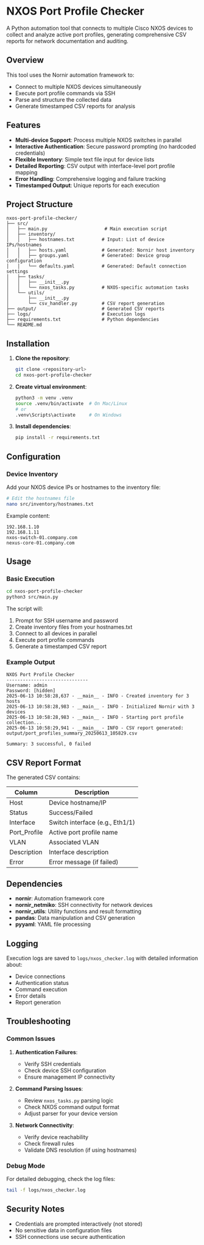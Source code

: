 # NXOS Port Profile Checker

A Python automation tool that connects to multiple Cisco NXOS devices to collect and analyze active port profiles, generating comprehensive CSV reports for network documentation and auditing.

## Overview

This tool uses the Nornir automation framework to:
- Connect to multiple NXOS devices simultaneously
- Execute port profile commands via SSH
- Parse and structure the collected data
- Generate timestamped CSV reports for analysis

## Features

- **Multi-device Support**: Process multiple NXOS switches in parallel
- **Interactive Authentication**: Secure password prompting (no hardcoded credentials)
- **Flexible Inventory**: Simple text file input for device lists
- **Detailed Reporting**: CSV output with interface-level port profile mapping
- **Error Handling**: Comprehensive logging and failure tracking
- **Timestamped Output**: Unique reports for each execution

## Project Structure

```
nxos-port-profile-checker/
├── src/
│   ├── main.py                     # Main execution script
│   ├── inventory/
│   │   ├── hostnames.txt          # Input: List of device IPs/hostnames
│   │   ├── hosts.yaml             # Generated: Nornir host inventory
│   │   ├── groups.yaml            # Generated: Device group configuration
│   │   └── defaults.yaml          # Generated: Default connection settings
│   ├── tasks/
│   │   ├── __init__.py
│   │   └── nxos_tasks.py          # NXOS-specific automation tasks
│   └── utils/
│       ├── __init__.py
│       └── csv_handler.py         # CSV report generation
├── output/                        # Generated CSV reports
├── logs/                          # Execution logs
├── requirements.txt               # Python dependencies
└── README.md
```

## Installation

1. **Clone the repository**:
   ```bash
   git clone <repository-url>
   cd nxos-port-profile-checker
   ```

2. **Create virtual environment**:
   ```bash
   python3 -m venv .venv
   source .venv/bin/activate  # On Mac/Linux
   # or
   .venv\Scripts\activate     # On Windows
   ```

3. **Install dependencies**:
   ```bash
   pip install -r requirements.txt
   ```

## Configuration

### Device Inventory

Add your NXOS device IPs or hostnames to the inventory file:

```bash
# Edit the hostnames file
nano src/inventory/hostnames.txt
```

Example content:
```
192.168.1.10
192.168.1.11
nxos-switch-01.company.com
nexus-core-01.company.com
```

## Usage

### Basic Execution

```bash
cd nxos-port-profile-checker
python3 src/main.py
```

The script will:
1. Prompt for SSH username and password
2. Create inventory files from your hostnames.txt
3. Connect to all devices in parallel
4. Execute port profile commands
5. Generate a timestamped CSV report

### Example Output

```
NXOS Port Profile Checker
------------------------------
Username: admin
Password: [hidden]
2025-06-13 10:58:28,637 - __main__ - INFO - Created inventory for 3 hosts
2025-06-13 10:58:28,983 - __main__ - INFO - Initialized Nornir with 3 devices
2025-06-13 10:58:28,983 - __main__ - INFO - Starting port profile collection...
2025-06-13 10:58:29,941 - __main__ - INFO - CSV report generated: output/port_profiles_summary_20250613_105829.csv

Summary: 3 successful, 0 failed
```

## CSV Report Format

The generated CSV contains:

| Column | Description |
|--------|-------------|
| Host | Device hostname/IP |
| Status | Success/Failed |
| Interface | Switch interface (e.g., Eth1/1) |
| Port_Profile | Active port profile name |
| VLAN | Associated VLAN |
| Description | Interface description |
| Error | Error message (if failed) |

## Dependencies

- **nornir**: Automation framework core
- **nornir_netmiko**: SSH connectivity for network devices
- **nornir_utils**: Utility functions and result formatting
- **pandas**: Data manipulation and CSV generation
- **pyyaml**: YAML file processing

## Logging

Execution logs are saved to `logs/nxos_checker.log` with detailed information about:
- Device connections
- Authentication status
- Command execution
- Error details
- Report generation

## Troubleshooting

### Common Issues

1. **Authentication Failures**:
   - Verify SSH credentials
   - Check device SSH configuration
   - Ensure management IP connectivity

2. **Command Parsing Issues**:
   - Review `nxos_tasks.py` parsing logic
   - Check NXOS command output format
   - Adjust parser for your device version

3. **Network Connectivity**:
   - Verify device reachability
   - Check firewall rules
   - Validate DNS resolution (if using hostnames)

### Debug Mode

For detailed debugging, check the log files:
```bash
tail -f logs/nxos_checker.log
```

## Security Notes

- Credentials are prompted interactively (not stored)
- No sensitive data in configuration files
- SSH connections use secure authentication

